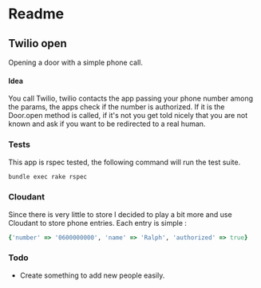 # Readme

## Twilio open

Opening a door with a simple phone call.

#### Idea

You call Twilio, twilio contacts the app passing your phone number among the params, the apps check if the number is authorized. If it is the Door.open method is called, if it's not you get told nicely that you are not known and ask if you want to be redirected to a real human.

### Tests

This app is rspec tested, the following command will run the test suite.

```sh
bundle exec rake rspec
```

### Cloudant

Since there is very little to store I decided to play a bit more and use Cloudant to store phone entries. Each entry is simple :

```ruby
{'number' => '0600000000', 'name' => 'Ralph', 'authorized' => true}
```

### Todo

* Create something to add new people easily.
